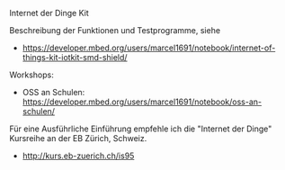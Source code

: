 Internet der Dinge Kit

Beschreibung der Funktionen und Testprogramme, siehe
* https://developer.mbed.org/users/marcel1691/notebook/internet-of-things-kit-iotkit-smd-shield/

Workshops:
* OSS an Schulen: https://developer.mbed.org/users/marcel1691/notebook/oss-an-schulen/

Für eine Ausführliche Einführung empfehle ich die "Internet der Dinge" Kursreihe an der EB Zürich, Schweiz.
* http://kurs.eb-zuerich.ch/is95


